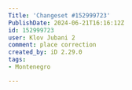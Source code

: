 ```yaml
---
Title: 'Changeset #152999723'
PublishDate: 2024-06-21T16:16:12Z
id: 152999723
user: Klov Jubani 2
comment: place correction
created_by: iD 2.29.0
tags:
- Montenegro

---
```

